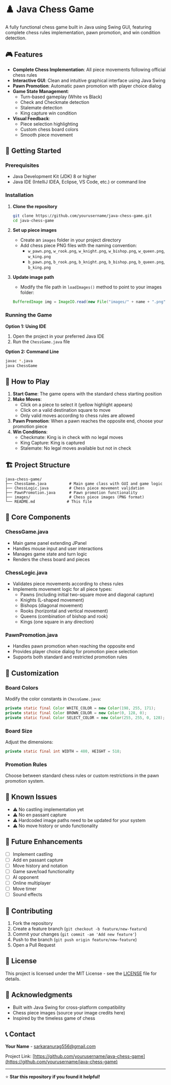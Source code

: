 # ♟️ Java Chess Game

A fully functional chess game built in Java using Swing GUI, featuring complete chess rules implementation, pawn promotion, and win condition detection.


## 🎮 Features

- **Complete Chess Implementation**: All piece movements following official chess rules
- **Interactive GUI**: Clean and intuitive graphical interface using Java Swing
- **Pawn Promotion**: Automatic pawn promotion with player choice dialog
- **Game State Management**: 
  - Turn-based gameplay (White vs Black)
  - Check and Checkmate detection
  - Stalemate detection
  - King capture win condition
- **Visual Feedback**: 
  - Piece selection highlighting
  - Custom chess board colors
  - Smooth piece movement

## 🚀 Getting Started

### Prerequisites

- Java Development Kit (JDK) 8 or higher
- Java IDE (IntelliJ IDEA, Eclipse, VS Code, etc.) or command line

### Installation

1. **Clone the repository**
   ```bash
   git clone https://github.com/yourusername/java-chess-game.git
   cd java-chess-game
   ```

2. **Set up piece images**
   - Create an `images` folder in your project directory
   - Add chess piece PNG files with the naming convention:
     - `w_pawn.png`, `w_rook.png`, `w_knight.png`, `w_bishop.png`, `w_queen.png`, `w_king.png`
     - `b_pawn.png`, `b_rook.png`, `b_knight.png`, `b_bishop.png`, `b_queen.png`, `b_king.png`

3. **Update image path**
   - Modify the file path in `loadImages()` method to point to your images folder:
   ```java
   BufferedImage img = ImageIO.read(new File("images/" + name + ".png"));
   ```

### Running the Game

**Option 1: Using IDE**
1. Open the project in your preferred Java IDE
2. Run the `ChessGame.java` file

**Option 2: Command Line**
```bash
javac *.java
java ChessGame
```

## 🎯 How to Play

1. **Start Game**: The game opens with the standard chess starting position
2. **Make Moves**: 
   - Click on a piece to select it (yellow highlight appears)
   - Click on a valid destination square to move
   - Only valid moves according to chess rules are allowed
3. **Pawn Promotion**: When a pawn reaches the opposite end, choose your promotion piece
4. **Win Conditions**: 
   - Checkmate: King is in check with no legal moves
   - King Capture: King is captured
   - Stalemate: No legal moves available but not in check

## 🏗️ Project Structure

```
java-chess-game/
├── ChessGame.java          # Main game class with GUI and game logic
├── ChessLogic.java         # Chess piece movement validation
├── PawnPromotion.java      # Pawn promotion functionality
├── images/                 # Chess piece images (PNG format)
└── README.md              # This file
```

## 🧩 Core Components

### ChessGame.java
- Main game panel extending JPanel
- Handles mouse input and user interactions
- Manages game state and turn logic
- Renders the chess board and pieces

### ChessLogic.java
- Validates piece movements according to chess rules
- Implements movement logic for all piece types:
  - Pawns (including initial two-square move and diagonal capture)
  - Knights (L-shaped movement)
  - Bishops (diagonal movement)
  - Rooks (horizontal and vertical movement)
  - Queens (combination of bishop and rook)
  - Kings (one square in any direction)

### PawnPromotion.java
- Handles pawn promotion when reaching the opposite end
- Provides player choice dialog for promotion piece selection
- Supports both standard and restricted promotion rules

## 🎨 Customization

### Board Colors
Modify the color constants in `ChessGame.java`:
```java
private static final Color WHITE_COLOR = new Color(198, 255, 171);
private static final Color BROWN_COLOR = new Color(0, 128, 0);
private static final Color SELECT_COLOR = new Color(255, 255, 0, 128);
```

### Board Size
Adjust the dimensions:
```java
private static final int WIDTH = 480, HEIGHT = 518;
```

### Promotion Rules
Choose between standard chess rules or custom restrictions in the pawn promotion system.

## 🐛 Known Issues

- ⚠️ No castling implementation yet
- ⚠️ No en passant capture
- ⚠️ Hardcoded image paths need to be updated for your system
- ⚠️ No move history or undo functionality

## 🔮 Future Enhancements

- [ ] Implement castling
- [ ] Add en passant capture
- [ ] Move history and notation
- [ ] Game save/load functionality
- [ ] AI opponent
- [ ] Online multiplayer
- [ ] Move timer
- [ ] Sound effects

## 🤝 Contributing

1. Fork the repository
2. Create a feature branch (`git checkout -b feature/new-feature`)
3. Commit your changes (`git commit -am 'Add new feature'`)
4. Push to the branch (`git push origin feature/new-feature`)
5. Open a Pull Request

## 📜 License

This project is licensed under the MIT License - see the [LICENSE](LICENSE) file for details.

## 🙏 Acknowledgments

- Built with Java Swing for cross-platform compatibility
- Chess piece images (source your image credits here)
- Inspired by the timeless game of chess

## 📞 Contact

**Your Name** - sarkaranurag556@gmail.com

Project Link: [https://github.com/yourusername/java-chess-game](https://github.com/yourusername/java-chess-game)

---

⭐ **Star this repository if you found it helpful!**
